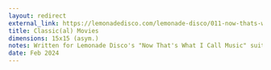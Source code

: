 ```yaml
---
layout: redirect
external_link: https://lemonadedisco.com/lemonade-disco/011-now-thats-what-i-call-music#block-yui_3_17_2_1_1708141543498_8918
title: Classic(al) Movies
dimensions: 15x15 (asym.)
notes: Written for Lemonade Disco's "Now That's What I Call Music" suite. Apologies in advance.
date: Feb 2024
---
```

